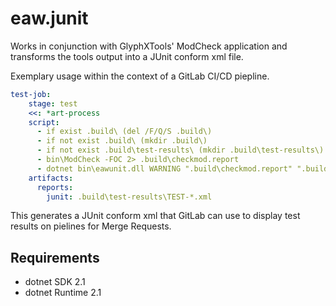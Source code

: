 # eaw.junit

Works in conjunction with GlyphXTools' ModCheck application and transforms the tools output into a JUnit conform xml file.

Exemplary usage within the context of a GitLab CI/CD piepline.

```yaml
test-job:
    stage: test
    <<: *art-process
    script:
      - if exist .build\ (del /F/Q/S .build\)
      - if not exist .build\ (mkdir .build\)
      - if not exist .build\test-results\ (mkdir .build\test-results\)
      - bin\ModCheck -FOC 2> .build\checkmod.report
      - dotnet bin\eawunit.dll WARNING ".build\checkmod.report" ".build\test-results"
    artifacts:
      reports:
        junit: .build\test-results\TEST-*.xml
```

This generates a JUnit conform xml that GitLab can use to display test results on pielines for Merge Requests.

## Requirements

* dotnet SDK 2.1
* dotnet Runtime 2.1
